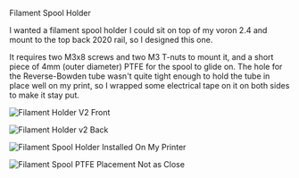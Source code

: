 Filament Spool Holder

I wanted a filament spool holder I could sit on top of my voron 2.4 and mount to the top back 2020 rail, so I designed this one.

It requires two M3x8 screws and two M3 T-nuts to mount it, and a short piece of 4mm (outer diameter) PTFE for the spool to glide on. The hole for the Reverse-Bowden tube wasn't quite tight enough to hold the tube in place well on my print, so I wrapped some electrical tape on it on both sides to make it stay put.

![Filament Holder V2 Front](https://github.com/user-attachments/assets/5a69ee92-76a6-4d72-a0ae-d090687f8e9d)

![Filament Holder v2 Back](https://github.com/user-attachments/assets/c0e0b0fc-6a23-4157-be7b-b268f8841ef3)

![Filament Spool Holder Installed On My Printer](https://github.com/user-attachments/assets/ad03fd4e-e565-4355-a95c-61032d76d13a)

![Filament Spool PTFE Placement Not as Close](https://github.com/user-attachments/assets/1043346c-a136-4196-831d-cbd6a7027af7)
